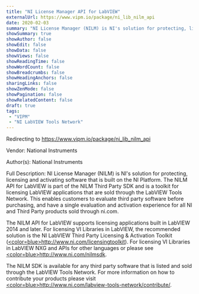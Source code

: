 ```yaml
---
title: "NI License Manager API for LabVIEW"
externalUrl: https://www.vipm.io/package/ni_lib_nilm_api
date: 2020-02-03
summary: "NI License Manager (NILM) is NI's solution for protecting, licensing and activating software that is built on the NI Platform."
showSummary: true
showAuthor: false
showEdit: false
showData: false
showViews: false
showReadingTime: false
showWordCount: false
showBreadcrumbs: false
showHeadingAnchors: false
sharingLinks: false
showZenMode: false
showPagination: false
showRelatedContent: false
draft: true
tags:
 - "VIPM"
 - "NI LabVIEW Tools Network"
---
```


Redirecting to https://www.vipm.io/package/ni_lib_nilm_api

Vendor: National Instruments

Author(s): National Instruments
 
Full Description:
NI License Manager (NILM) is NI's solution for protecting, licensing and activating software that is built on the NI Platform.  The NILM API for LabVIEW is part of the NILM Third Party SDK and is a toolkit for licensing LabVIEW applications that are sold through the LabVIEW Tools Network.  This enables customers to evaluate third party software before purchasing, and have a single evaluation and activation experience for all NI and Third Party products sold through ni.com.

The NILM API for LabVIEW supports licensing applications built in LabVIEW 2014 and later.  For licensing VI Libraries in LabVIEW, the recommended solution is the NI LabVIEW Third Party Licensing & Activation Toolkit (<u><color=blue>http://www.ni.com/licensingtoolkit</u></color>).  For licensing VI Libraries in LabVIEW NXG and APIs for other languages or please see <u><color=blue>http://www.ni.com/nilmsdk</u></color>. 

The NILM SDK is available for any third party software that is listed and sold through the LabVIEW Tools Network.  For more information on how to contribute your products please visit <u><color=blue>http://www.ni.com/labview-tools-network/contribute/</u></color>.